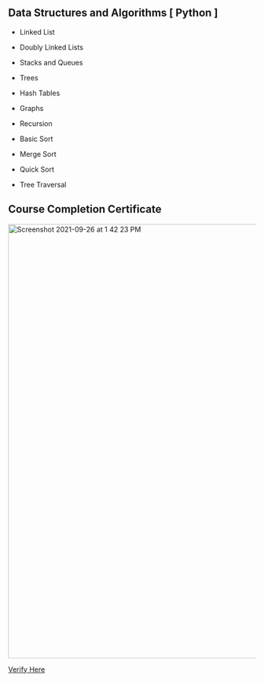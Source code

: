 ## Data Structures and Algorithms [ Python ] 

- Linked List 

- Doubly Linked Lists 

- Stacks and Queues

- Trees 

- Hash Tables 

- Graphs 

- Recursion 

- Basic Sort 

- Merge Sort 

- Quick Sort 

- Tree Traversal  

## Course Completion Certificate


<img width="882" alt="Screenshot 2021-09-26 at 1 42 23 PM" src="https://user-images.githubusercontent.com/19192631/134795206-f44dbac0-b4ac-424b-a833-4bb0e7ea0adb.png">

[Verify Here](http://ude.my/UC-4f58dd9e-14e2-4b19-8cfe-bdcbb6ec2b49)

